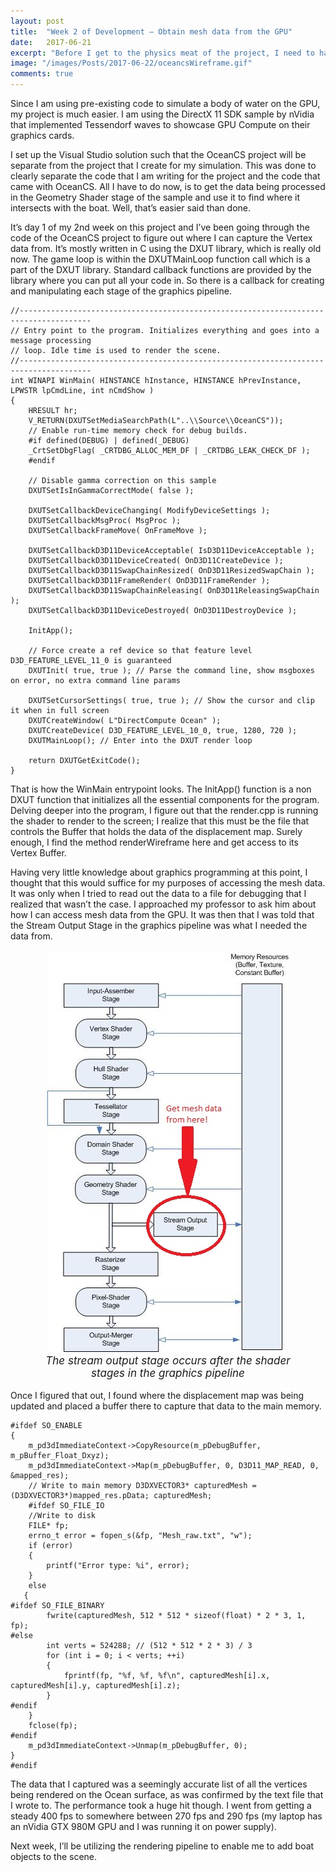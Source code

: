 ```yaml
---
layout: post
title:  "Week 2 of Development – Obtain mesh data from the GPU"
date:   2017-06-21
excerpt: "Before I get to the physics meat of the project, I need to have a water body to put the boat on."
image: "/images/Posts/2017-06-22/oceancsWireframe.gif"
comments: true
---
```

Since I am using pre-existing code to simulate a body of water on the GPU, my project is much easier. I am using the DirectX 11 SDK sample by nVidia that implemented Tessendorf waves to showcase GPU Compute on their graphics cards.

I set up the Visual Studio solution such that the OceanCS project will be separate from the project that I create for my simulation. This was done to clearly separate the code that I am writing for the project and the code that came with OceanCS. All I have to do now, is to get the data being processed in the Geometry Shader stage of the sample and use it to find where it intersects with the boat. Well, that’s easier said than done.

It’s day 1 of my 2nd week on this project and I’ve been going through the code of the OceanCS project to figure out where I can capture the Vertex data from. It’s mostly written in C using the DXUT library, which is really old now. The game loop is within the DXUTMainLoop function call which is a part of the DXUT library. Standard callback functions are provided by the library where you can put all your code in. So there is a callback for creating and manipulating each stage of the graphics pipeline.

```
//--------------------------------------------------------------------------------------
// Entry point to the program. Initializes everything and goes into a message processing
// loop. Idle time is used to render the scene.
//--------------------------------------------------------------------------------------
int WINAPI WinMain( HINSTANCE hInstance, HINSTANCE hPrevInstance, LPWSTR lpCmdLine, int nCmdShow )
{
	HRESULT hr;
	V_RETURN(DXUTSetMediaSearchPath(L"..\\Source\\OceanCS"));
	// Enable run-time memory check for debug builds.
	#if defined(DEBUG) | defined(_DEBUG)
	_CrtSetDbgFlag( _CRTDBG_ALLOC_MEM_DF | _CRTDBG_LEAK_CHECK_DF );
	#endif
	
	// Disable gamma correction on this sample
	DXUTSetIsInGammaCorrectMode( false );
	
	DXUTSetCallbackDeviceChanging( ModifyDeviceSettings );
	DXUTSetCallbackMsgProc( MsgProc );
	DXUTSetCallbackFrameMove( OnFrameMove );
	
	DXUTSetCallbackD3D11DeviceAcceptable( IsD3D11DeviceAcceptable );
	DXUTSetCallbackD3D11DeviceCreated( OnD3D11CreateDevice );
	DXUTSetCallbackD3D11SwapChainResized( OnD3D11ResizedSwapChain );
	DXUTSetCallbackD3D11FrameRender( OnD3D11FrameRender );
	DXUTSetCallbackD3D11SwapChainReleasing( OnD3D11ReleasingSwapChain );
	DXUTSetCallbackD3D11DeviceDestroyed( OnD3D11DestroyDevice );
	
	InitApp();
	
	// Force create a ref device so that feature level D3D_FEATURE_LEVEL_11_0 is guaranteed
	DXUTInit( true, true ); // Parse the command line, show msgboxes on error, no extra command line params
	
	DXUTSetCursorSettings( true, true ); // Show the cursor and clip it when in full screen
	DXUTCreateWindow( L"DirectCompute Ocean" );
	DXUTCreateDevice( D3D_FEATURE_LEVEL_10_0, true, 1280, 720 );
	DXUTMainLoop(); // Enter into the DXUT render loop
	
	return DXUTGetExitCode();
}
```

That is how the WinMain entrypoint looks. The InitApp() function is a non DXUT function that initializes all the essential components for the program. Delving deeper into the program, I figure out that the render.cpp is running the shader to render to the screen; I realize that this must be the file that controls the Buffer that holds the data of the displacement map. Surely enough, I find the method renderWireframe here and get access to its Vertex Buffer.

Having very little knowledge about graphics programming at this point, I thought that this would suffice for my purposes of accessing the mesh data. It was only when I tried to read out the data to a file for debugging that I realized that wasn’t the case. I approached my professor to ask him about how I can access mesh data from the GPU. It was then that I was told that the Stream Output Stage in the graphics pipeline was what I needed the data from.

<figure style="text-align:center; font-size: 17px;">
	<img src="/images/Posts/2017-06-21/graphics-pipeline_stream-output.jpg"/>
	<figcaption><i>The stream output stage occurs after the shader stages in the graphics pipeline</i></figcaption>
</figure>

Once I figured that out, I found where the displacement map was being updated and placed a buffer there to capture that data to the main memory.

```
#ifdef SO_ENABLE
{ 
    m_pd3dImmediateContext->CopyResource(m_pDebugBuffer, m_pBuffer_Float_Dxyz);
    m_pd3dImmediateContext->Map(m_pDebugBuffer, 0, D3D11_MAP_READ, 0, &mapped_res);
    // Write to main memory D3DXVECTOR3* capturedMesh = (D3DXVECTOR3*)mapped_res.pData; capturedMesh;
    #ifdef SO_FILE_IO 
    //Write to disk 
    FILE* fp; 
    errno_t error = fopen_s(&fp, "Mesh_raw.txt", "w"); 
    if (error) 
    { 
        printf("Error type: %i", error);
    } 
    else 
   {
#ifdef SO_FILE_BINARY 
        fwrite(capturedMesh, 512 * 512 * sizeof(float) * 2 * 3, 1, fp);
#else 
        int verts = 524288; // (512 * 512 * 2 * 3) / 3 
        for (int i = 0; i < verts; ++i) 
        { 
            fprintf(fp, "%f, %f, %f\n", capturedMesh[i].x, capturedMesh[i].y, capturedMesh[i].z); 
        }
#endif 
    } 
    fclose(fp);
#endif 
    m_pd3dImmediateContext->Unmap(m_pDebugBuffer, 0);    
}
#endif
```

The data that I captured was a seemingly accurate list of all the vertices being rendered on the Ocean surface, as was confirmed by the text file that I wrote to. The performance took a huge hit though. I went from getting a steady 400 fps to somewhere between 270 fps and 290 fps (my laptop has an nVidia GTX 980M GPU and I was running it on power supply).

Next week, I’ll be utilizing the rendering pipeline to enable me to add boat objects to the scene.